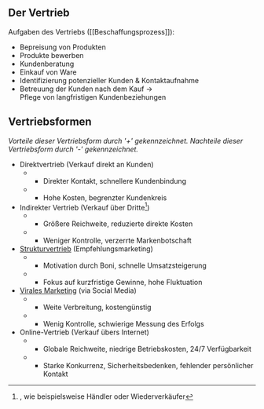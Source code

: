 ## Der Vertrieb
Aufgaben des Vertriebs ([[Beschaffungsprozess]]):
- Bepreisung von Produkten
- Produkte bewerben
- Kundenberatung
- Einkauf von Ware
- Identifizierung potenzieller Kunden & Kontaktaufnahme
- Betreuung der Kunden nach dem Kauf
	-> Pflege von langfristigen Kundenbeziehungen

## Vertriebsformen
*Vorteile dieser Vertriebsform durch '+' gekennzeichnet.*
*Nachteile dieser Vertriebsform durch '-' gekennzeichnet.*
- Direktvertrieb (Verkauf direkt an Kunden)
	- + Direkter Kontakt, schnellere Kundenbindung
	- - Hohe Kosten, begrenzter Kundenkreis
- Indirekter Vertrieb (Verkauf über Dritte[^1])
	- + Größere Reichweite, reduzierte direkte Kosten
	- - Weniger Kontrolle, verzerrte Markenbotschaft
- [Strukturvertrieb](https://de.wikipedia.org/wiki/Netzwerk-Marketing) (Empfehlungsmarketing)
	- + Motivation durch Boni, schnelle Umsatzsteigerung
	- - Fokus auf kurzfristige Gewinne, hohe Fluktuation
- [Virales Marketing](https://de.wikipedia.org/wiki/Virales_Marketing) (via Social Media)
	- + Weite Verbreitung, kostengünstig
	- - Wenig Kontrolle, schwierige Messung des Erfolgs
- Online-Vertrieb (Verkauf übers Internet)
	- + Globale Reichweite, niedrige Betriebskosten, 24/7 Verfügbarkeit
	- - Starke Konkurrenz, Sicherheitsbedenken, fehlender persönlicher Kontakt

[^1]: , wie beispielsweise Händler oder Wiederverkäufer
